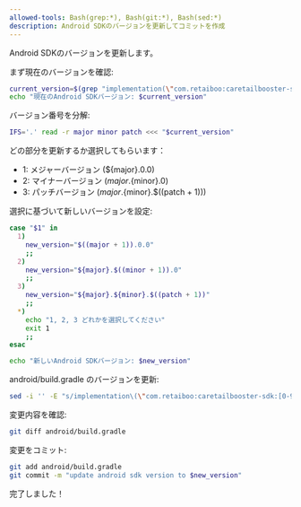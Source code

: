 ```yaml
---
allowed-tools: Bash(grep:*), Bash(git:*), Bash(sed:*)
description: Android SDKのバージョンを更新してコミットを作成
---
```


Android SDKのバージョンを更新します。

まず現在のバージョンを確認:

```bash
current_version=$(grep "implementation(\"com.retaiboo:caretailbooster-sdk:" android/build.gradle | grep -o "[0-9]\+\.[0-9]\+\.[0-9]\+" | head -1)
echo "現在のAndroid SDKバージョン: $current_version"
```

バージョン番号を分解:

```bash
IFS='.' read -r major minor patch <<< "$current_version"
```

どの部分を更新するか選択してもらいます：
- 1: メジャーバージョン (${major}.0.0)
- 2: マイナーバージョン (${major}.${minor}.0)  
- 3: パッチバージョン (${major}.${minor}.$((patch + 1)))

選択に基づいて新しいバージョンを設定:

```bash
case "$1" in
  1)
    new_version="$((major + 1)).0.0"
    ;;
  2)
    new_version="${major}.$((minor + 1)).0"
    ;;
  3)
    new_version="${major}.${minor}.$((patch + 1))"
    ;;
  *)
    echo "1, 2, 3 どれかを選択してください"
    exit 1
    ;;
esac

echo "新しいAndroid SDKバージョン: $new_version"
```

android/build.gradle のバージョンを更新:

```bash
sed -i '' -E "s/implementation\(\"com.retaiboo:caretailbooster-sdk:[0-9]+\.[0-9]+\.[0-9]+\"\)/implementation(\"com.retaiboo:caretailbooster-sdk:$new_version\")/" android/build.gradle
```

変更内容を確認:

```bash
git diff android/build.gradle
```

変更をコミット:

```bash
git add android/build.gradle
git commit -m "update android sdk version to $new_version"
```

完了しました！